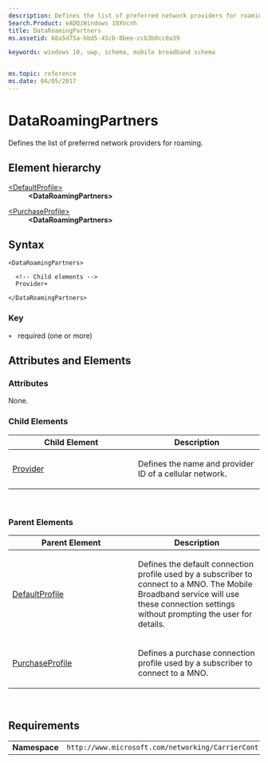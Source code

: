 ```yaml
---
description: Defines the list of preferred network providers for roaming.
Search.Product: eADQiWindows 10XVcnh
title: DataRoamingPartners
ms.assetid: 68a5d75a-bbd5-45cb-8bee-ccb3b0cc0a39

keywords: windows 10, uwp, schema, mobile broadband schema


ms.topic: reference
ms.date: 04/05/2017
---
```


# DataRoamingPartners


Defines the list of preferred network providers for roaming.

## Element hierarchy

<dl>
<dt><a href="element-defaultprofile.md">&lt;DefaultProfile&gt;</a></dt>
<dd><b>&lt;DataRoamingPartners&gt;</b></dd>
</dl>
<dl>
<dt><a href="element-purchaseprofile.md">&lt;PurchaseProfile&gt;</a></dt>
<dd><b>&lt;DataRoamingPartners&gt;</b></dd>
</dl>

## Syntax

``` syntax
<DataRoamingPartners>

  <!-- Child elements -->
  Provider+

</DataRoamingPartners>
```

### Key

`+`   required (one or more)

## Attributes and Elements


### Attributes

None.

### Child Elements

<table>
<colgroup>
<col width="50%" />
<col width="50%" />
</colgroup>
<thead>
<tr class="header">
<th>Child Element</th>
<th>Description</th>
</tr>
</thead>
<tbody>
<tr class="odd">
<td><a href="element-1-provider.md">Provider</a> </td>
<td><p>Defines the name and provider ID of a cellular network.</p></td>
</tr>
</tbody>
</table>

 

### Parent Elements

<table>
<colgroup>
<col width="50%" />
<col width="50%" />
</colgroup>
<thead>
<tr class="header">
<th>Parent Element</th>
<th>Description</th>
</tr>
</thead>
<tbody>
<tr class="odd">
<td><a href="element-defaultprofile.md">DefaultProfile</a> </td>
<td><p>Defines the default connection profile used by a subscriber to connect to a MNO. The Mobile Broadband service will use these connection settings without prompting the user for details.</p></td>
</tr>
<tr class="even">
<td><a href="element-purchaseprofile.md">PurchaseProfile</a> </td>
<td><p>Defines a purchase connection profile used by a subscriber to connect to a MNO.</p></td>
</tr>
</tbody>
</table>

 

## Requirements

|          |         |
|----------|--------------|
| **Namespace** | `http://www.microsoft.com/networking/CarrierControl/WWAN/v1` |

 

 



